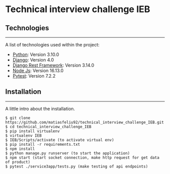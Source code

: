 # Technical interview challenge IEB

## Technologies
***
A list of technologies used within the project:
* [Python](https://www.python.org/): Version 3.10.0 
* [Django](https://www.djangoproject.com/): Version 4.0
* [Django Rest Framework](https://www.django-rest-framework.org/): Version 3.14.0
* [Node Js](https://nodejs.org/en): Version 16.13.0
* [Pytest](https://pypi.org/project/pytest/): Version 7.2.2

## Installation
***
A little intro about the installation. 
```
$ git clone https://github.com/matiasfeliu92/technical_interview_challenge_IEB.git
$ cd technical_interview_challenge_IEB
$ pip install virtualenv
$ virtualenv IEB
$ IEB/Scripts/activate (to activate virtual env)
$ pip install -r requirements.txt
$ npm install
$ python manage.py runserver (to start the application)
$ npm start (start socket connection, make http request for get data of product)
$ pytest ./service3app/tests.py (make testing of api endpoints)
```